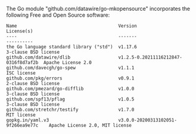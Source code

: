 The Go module "github.com/datawire/go-mkopensource" incorporates the
following Free and Open Source software:

    Name                                      Version                               License(s)
    ----                                      -------                               ----------
    the Go language standard library ("std")  v1.17.6                               3-clause BSD license
    github.com/datawire/dlib                  v1.2.5-0.20211116212847-0316f8d7af2b  Apache License 2.0
    github.com/davecgh/go-spew                v1.1.1                                ISC license
    github.com/pkg/errors                     v0.9.1                                2-clause BSD license
    github.com/pmezard/go-difflib             v1.0.0                                3-clause BSD license
    github.com/spf13/pflag                    v1.0.5                                3-clause BSD license
    github.com/stretchr/testify               v1.7.0                                MIT license
    gopkg.in/yaml.v3                          v3.0.0-20200313102051-9f266ea9e77c    Apache License 2.0, MIT license


